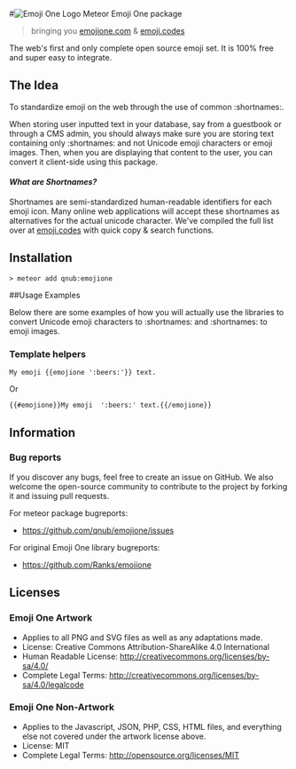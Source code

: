 #![Emoji One Logo](http://git.emojione.com/assets/png/1F40C.png) Meteor Emoji One package
> bringing you [emojione.com](http://emojione.com/) & [emoji.codes](http://emoji.codes/)

The web's first and only complete open source emoji set. It is 100% free and super easy to integrate.


## The Idea

To standardize emoji on the web through the use of common :shortnames:.

When storing user inputted text in your database, say from a guestbook or through a CMS admin, you should always make sure you are storing text containing only :shortnames: and not Unicode emoji characters or emoji images. Then, when you are displaying that content to the user, you can convert it client-side using this package.


#### _What are Shortnames?_

 Shortnames are semi-standardized human-readable identifiers for each emoji icon. Many online web applications will accept these shortnames as alternatives for the actual unicode character. We've compiled the full list over at [emoji.codes](http://emoji.codes/) with quick copy & search functions.


## Installation

```
> meteor add qnub:emojione
```


##Usage Examples

Below there are some examples of how you will actually use the libraries to convert Unicode emoji characters to :shortnames: and :shortnames: to emoji images.

### Template helpers

    My emoji {{emojione ':beers:'}} text.

Or

    {{#emojione}}My emoji  ':beers:' text.{{/emojione}}

## Information

### Bug reports

If you discover any bugs, feel free to create an issue on GitHub. We also welcome the open-source community to contribute to the project by forking it and issuing pull requests.

For meteor package bugreports:

 *  https://github.com/qnub/emojione/issues

For original Emoji One library bugreports:

 *  https://github.com/Ranks/emojione

## Licenses

### Emoji One Artwork

*  Applies to all PNG and SVG files as well as any adaptations made.
*  License: Creative Commons Attribution-ShareAlike 4.0 International
*  Human Readable License: http://creativecommons.org/licenses/by-sa/4.0/
*  Complete Legal Terms: http://creativecommons.org/licenses/by-sa/4.0/legalcode


### Emoji One Non-Artwork

*  Applies to the Javascript, JSON, PHP, CSS, HTML files, and everything else not covered under the artwork license above.
*  License: MIT
*  Complete Legal Terms: http://opensource.org/licenses/MIT
